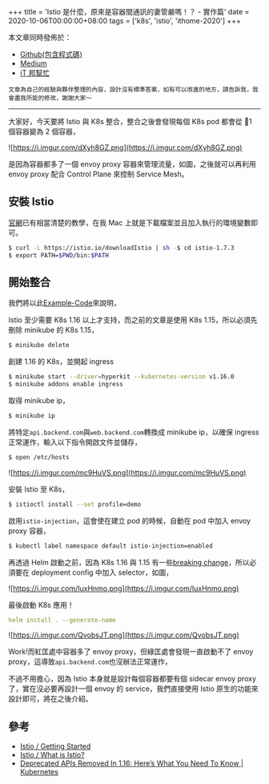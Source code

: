+++
title = 'Istio 是什麼，原來是容器間通訊的妻管嚴嗎！？ - 實作篇'
date = 2020-10-06T00:00:00+08:00
tags = ['k8s', 'istio', 'ithome-2020']
+++

本文章同時發佈於：

- [Github(包含程式碼)](https://github.com/superj80820/2020-ithelp-contest/blob/master/DAY22)
- [Medium](https://medium.com/%E9%AB%92%E6%A1%B6%E5%AD%90/day22-istio-%E6%98%AF%E4%BB%80%E9%BA%BC-%E5%8E%9F%E4%BE%86%E6%98%AF%E5%AE%B9%E5%99%A8%E9%96%93%E9%80%9A%E8%A8%8A%E7%9A%84%E5%A6%BB%E7%AE%A1%E5%9A%B4%E5%97%8E-%E5%AF%A6%E4%BD%9C%E7%AF%87-3230f841c9ae)
- [iT
邦幫忙](https://ithelp.ithome.com.tw/articles/10249647)

```
文章為自己的經驗與夥伴整理的內容，設計沒有標準答案，如有可以改進的地方，請告訴我，我會盡我所能的修改，謝謝大家～
```

---

大家好，今天要將 Istio 與 K8s 整合，整合之後會發現每個 K8s pod 都會從
1 個容器變為 2 個容器，

![https://i.imgur.com/dXyh8GZ.png](https://i.imgur.com/dXyh8GZ.png)

是因為容器都多了一個 envoy proxy
容器來管理流量，如圖，之後就可以再利用 envoy proxy 配合 Control Plane
來控制 Service Mesh。

## 安裝 Istio

[官網](https://istio.io/latest/docs/setup/getting-started/)已有相當清楚的教學，在我
Mac 上就是下載檔案並且加入執行的環境變數即可。

```bash
$ curl -L https://istio.io/downloadIstio | sh -$ cd istio-1.7.3
$ export PATH=$PWD/bin:$PATH
```

## 開始整合

我們將以此[Example-Code](https://github.com/superj80820/2020-ithelp-contest)來說明，

Istio 至少需要 K8s 1.16 以上才支持，而之前的文章是使用 K8s
1.15，所以必須先刪除 minikube 的 K8s 1.15，

```bash
$ minikube delete
```

創建 1.16 的 K8s，並開起 ingress

```bash
$ minikube start --driver=hyperkit --kubernetes-version v1.16.0
$ minikube addons enable ingress
```

取得 minikube ip，

```bash
$ minikube ip
```

將特定`api.backend.com`與`web.backend.com`轉換成
minikube ip，以確保 ingress 正常運作，輸入以下指令開啟文件並儲存，

```bash
$ open /etc/hosts
```

![https://i.imgur.com/mc9HuVS.png](https://i.imgur.com/mc9HuVS.png)

安裝 Istio 至 K8s，

```bash
$ istioctl install --set profile=demo
```

啟用`istio-injection`，這會使在建立 pod 的時候，自動在 pod
中加入 envoy proxy 容器，

```bash
$ kubectl label namespace default istio-injection=enabled
```

再透過 Helm 啟動之前，因為 K8s 1.16 與 1.15 有一些[breaking
change](https://kubernetes.io/blog/2019/07/18/api-deprecations-in-1-16/)，所以必須要在 deployment config 中加入 selector，如圖，

![https://i.imgur.com/IuxHnmo.png](https://i.imgur.com/IuxHnmo.png)

最後啟動 K8s 應用！

```yaml
helm install . --generate-name
```

![https://i.imgur.com/QvobsJT.png](https://i.imgur.com/QvobsJT.png)

Work!而紅匡處中容器多了 envoy proxy，但綠匡處會發現一直啟動不了 envoy
proxy，這導致`api.backend.com`也沒辦法正常運作，

不過不用擔心，因為 Istio 本身就是設計每個容器都要有個 sidecar envoy
proxy 了，實在沒必要再設計一個 envoy 的 service，我們直接使用 Istio
原生的功能來設計即可，將在之後介紹。

## 參考

- [Istio
/ Getting Started](https://istio.io/latest/docs/setup/getting-started/)
- [Istio
/ What is Istio?](https://istio.io/latest/docs/concepts/what-is-istio/)
- [Deprecated
APIs Removed In 1.16: Here’s What You Need To Know | Kubernetes](https://kubernetes.io/blog/2019/07/18/api-deprecations-in-1-16/)